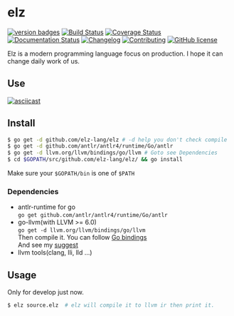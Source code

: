 # elz

[![version badges](https://img.shields.io/badge/version-0.1.0-blue.svg)](https://github.com/elz-lang/elz/releases)
[![Build Status](https://travis-ci.org/elz-lang/elz.svg?branch=master)](https://travis-ci.org/elz-lang/elz)
[![Coverage Status](https://coveralls.io/repos/github/elz-lang/elz/badge.svg)](https://coveralls.io/github/elz-lang/elz)
[![Documentation Status](https://readthedocs.org/projects/elz/badge/?version=latest)](https://elz.readthedocs.io/en/latest/?badge=latest)
[![Changelog](https://img.shields.io/badge/changelog-changelog-orange.svg)](https://github.com/elz-lang/elz/blob/master/CHANGELOG.md)
[![Contributing](https://img.shields.io/badge/contributing-contributing-blue.svg)](https://github.com/elz-lang/elz/blob/master/CONTRIBUTING.md)
[![GitHub license](https://img.shields.io/github/license/elz-lang/elz.svg)](https://github.com/elz-lang/elz/blob/master/LICENSE)

Elz is a modern programming language focus on production. I hope it can change daily work of us.

## Use

[![asciicast](https://asciinema.org/a/PzTDQQbkMDOGxiq0656dHON3y.png)](https://asciinema.org/a/PzTDQQbkMDOGxiq0656dHON3y)

## Install

```bash
$ go get -d github.com/elz-lang/elz # -d help you don't check compile
$ go get -d github.com/antlr/antlr4/runtime/Go/antlr
$ go get -d llvm.org/llvm/bindings/go/llvm # Goto see Dependencies
$ cd $GOPATH/src/github.com/elz-lang/elz/ && go install
```

Make sure your `$GOPATH/bin` is one of `$PATH`

### Dependencies

- antlr-runtime for go<br>
`go get github.com/antlr/antlr4/runtime/Go/antlr`
- go-llvm(with LLVM >= 6.0)<br>
`go get -d llvm.org/llvm/bindings/go/llvm`<br>
Then compile it. You can follow [Go bindings](http://llvm.org/svn/llvm-project/llvm/trunk/bindings/go/README.txt)<br>
And see my [suggest](http://routedan.blogspot.com/2017/12/go-binding-llvm.html)
- llvm tools(clang, lli, lld ...)

## Usage

Only for develop just now.

```bash
$ elz source.elz  # elz will compile it to llvm ir then print it.
```

